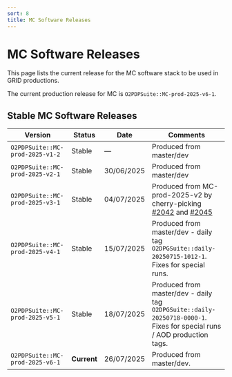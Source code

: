 ```yaml
---
sort: 8
title: MC Software Releases
---
```


# MC Software Releases

This page lists the current release for the MC software stack to be used in
GRID productions.

The current production release for MC is `O2PDPSuite::MC-prod-2025-v6-1`.

## Stable MC Software Releases

| Version                         | Status  | Date       | Comments                                                                                       |
|---------------------------------|---------|------------|------------------------------------------------------------------------------------------------|
| `O2PDPSuite::MC-prod-2025-v1-2` | Stable  | —          | Produced from master/dev                                                                       |
| `O2PDPSuite::MC-prod-2025-v2-1` | Stable  | 30/06/2025 | Produced from master/dev                                                                       |
| `O2PDPSuite::MC-prod-2025-v3-1` | Stable  | 04/07/2025 | Produced from MC-prod-2025-v2 by cherry-picking [#2042](https://github.com/AliceO2Group/O2DPG/pull/2042) and [#2045](https://github.com/AliceO2Group/O2DPG/pull/2045) |
| `O2PDPSuite::MC-prod-2025-v4-1` | Stable  | 15/07/2025 | Produced from master/dev - daily tag `O2DPGSuite::daily-20250715-1012-1`. Fixes for special runs. |
| `O2PDPSuite::MC-prod-2025-v5-1` | Stable  | 18/07/2025 | Produced from master/dev - daily tag `O2DPGSuite::daily-20250718-0000-1`. Fixes for special runs / AOD production tags. |
| `O2PDPSuite::MC-prod-2025-v6-1` | **Current** | 26/07/2025 | Produced from master/dev. |
